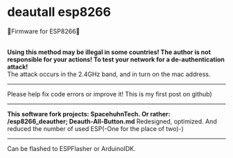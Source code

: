 # deautall esp8266
🔩Firmware for ESP8266🔩



<br><b>Using this method may be illegal in some countries! The author is not responsible for your actions!
To test your network for a de-authentication attack!</b></br>
The attack occurs in the 2.4GHz band, and in turn on the mac address.
___
Please help fix code errors or improve it!
This is my first post on github)
___
**This software fork projects: SpacehuhnTech.
Or rather: /esp8266_deauther; Deauth-All-Button.md**
Redesigned, optimized. And reduced the number of used ESP(-One for the place of two)-)
___
Can be flashed to ESPFlasher or ArduinoIDK.
